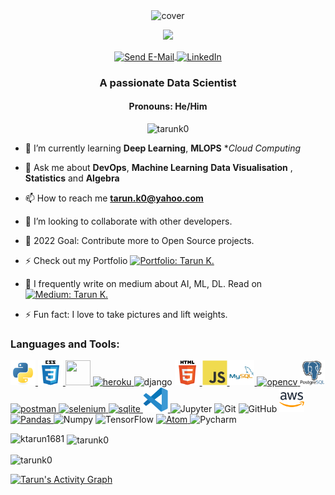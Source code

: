 <div align="center">
<img width="100%" height = "250px" src="https://cdn.pixabay.com/photo/2018/01/14/23/12/nature-3082832_1280.jpg" alt="cover" />
</div>
<p align="center"><img src=https://readme-typing-svg.herokuapp.com?font=monospace&color=%23259076&size=26&lines=Hello+%F0%9F%91%8B%2C+This+is+Tarun+K.></p>

<p align="center">
  <a href="mailto:tarun.k0@yahoo.com" target="blank">
    <img align="center" bg-color= #0d7193 width="26px" src="https://cdn.jsdelivr.net/npm/simple-icons@3.13.0/icons/gmail.svg" alt="Send E-Mail">
  </a>

  <a href="https://www.linkedin.com/in/tarunk0/" target="blank">
    <img align="center" width="26px" src="https://cdn.jsdelivr.net/gh/devicons/devicon/icons/linkedin/linkedin-original.svg" alt="LinkedIn">
  </a>
<!--   [![Linkedin: Tarun K.](https://img.shields.io/badge/-Tarun%20K.-blue?style=flat-square&logo=Linkedin&logoColor=white&link=https://www.linkedin.com/in/ktarun1681/)](https://www.linkedin.com/in/ktarun1681/) -->
<!--   https://img.shields.io/badge/-Tarun%20K.%7C%20LinkedIn-blue?style=flat-square&logo=linkedin&logoColor=white&link=https://www.linkedin.com/in/ktarun1681/ -->
<!--     [![Port Folio: Tarun K.](https://img.shields.io/badge/-Tarun%20K.-blue?style=flat-square&logo=Linkedin&logoColor=white&link=https://ktarun1681.github.io)](https://https://ktarun1681.github.io) -->
</p>
<!-- <img align='left' src="https://miro.medium.com/max/680/1*IRGHmiGsa16stedQvIaZfw.gif" width="400">
 -->

<h3 align="center">A passionate Data Scientist</h3>
<h4 align="center">Pronouns: He/Him</h4>

<p align="center"> <img src="https://komarev.com/ghpvc/?username=Ankit404butfound&label=Profile%20views&color=0e75b6&style=flat" alt="tarunk0" /> </p>

<!-- <p align="center"> <a href="https://github.com/ryo-ma/github-profile-trophy"><img src="https://github-profile-trophy.vercel.app/?username=ktarun1681" alt="ktarun1681" /></a> </p> -->

- 🌱 I’m currently learning **Deep Learning**, **MLOPS** **Cloud Computing*

- 💬 Ask me about **DevOps**, **Machine Learning** **Data Visualisation** , **Statistics** and **Algebra**

- 📫 How to reach me **tarun.k0@yahoo.com**
- 👯 I’m looking to collaborate with other developers.
- 🥅 2022 Goal: Contribute more to Open Source projects.
- ⚡ Check out my Portfolio [![Portfolio: Tarun K.](https://img.shields.io/badge/-Tarun%20K.%7CPortfolio-darkgreen?style=flat-square&logo=github&logoColor=white&link=https://tarunk.github.io)](https://tarunk0.github.io)
- 💬  I frequently write on medium about AI, ML, DL. Read on [![Medium: Tarun K.](https://img.shields.io/badge/-Tarun%20K.%7CBlogs-blue?style=flat-square&logo=medium&logoColor=white&link=https://medium.com/@tarun.k0)](https://medium.com/@tarun.k0)
- ⚡ Fun fact: I love to take pictures and lift weights.


<h3 align="left">Languages and Tools:</h3>
<p align="left">
<a href="https://www.python.org" target="_blank"> <img src="https://raw.githubusercontent.com/devicons/devicon/master/icons/python/python-original.svg" alt="python" width="40" height="40"/> </a>
<a href="https://www.w3schools.com/css/" target="_blank"> <img src="https://raw.githubusercontent.com/devicons/devicon/master/icons/css3/css3-original-wordmark.svg" alt="css3" width="40" height="40"/> </a>  
 <a href="https://flask.palletsprojects.com/" target="_blank"> <img src="https://cdn.jsdelivr.net/gh/devicons/devicon/icons/flask/flask-original-wordmark.svg" width="40" height="40"/> </a> <a href="https://heroku.com" target="_blank"> <img src="https://www.vectorlogo.zone/logos/heroku/heroku-icon.svg" alt="heroku" width="40" height="40"/> </a>
<img src="https://cdn.jsdelivr.net/gh/devicons/devicon/icons/django/django-original.svg" alt="django" width="40" height="40" />  
 <a href="https://www.w3.org/html/" target="_blank"> <img src="https://raw.githubusercontent.com/devicons/devicon/master/icons/html5/html5-original-wordmark.svg" alt="html5" width="40" height="40"/> </a> 
 <a href="https://developer.mozilla.org/en-US/docs/Web/JavaScript" target="_blank"> <img src="https://raw.githubusercontent.com/devicons/devicon/master/icons/javascript/javascript-original.svg" alt="javascript" width="40" height="40"/> </a> 
 <a href="https://www.mysql.com/" target="_blank"> <img src="https://raw.githubusercontent.com/devicons/devicon/master/icons/mysql/mysql-original-wordmark.svg" alt="mysql" width="40" height="40"/> </a> 
<a href="https://opencv.org/" target="_blank"> <img src="https://www.vectorlogo.zone/logos/opencv/opencv-icon.svg" alt="opencv" width="40" height="40"/> </a> 
<a href="https://www.postgresql.org" target="_blank"> <img src="https://raw.githubusercontent.com/devicons/devicon/master/icons/postgresql/postgresql-original-wordmark.svg" alt="postgresql" width="40" height="40"/> </a> <a href="https://postman.com" target="_blank"> <img src="https://www.vectorlogo.zone/logos/getpostman/getpostman-icon.svg" alt="postman" width="40" height="40"/> </a>   <a href="https://www.selenium.dev" target="_blank"> <img src="https://raw.githubusercontent.com/detain/svg-logos/780f25886640cef088af994181646db2f6b1a3f8/svg/selenium-logo.svg" alt="selenium" width="40" height="40"/> </a> <a href="https://www.sqlite.org/" target="_blank"> <img src="https://www.vectorlogo.zone/logos/sqlite/sqlite-icon.svg" alt="sqlite" width="40" height="40"/>
<a href="https://code.visualstudio.com/" target="_blank"> <img src="https://raw.githubusercontent.com/devicons/devicon/master/icons/vscode/vscode-original.svg" alt="VSCode" width="40" height="40"/> </a>
<img src="https://cdn.jsdelivr.net/gh/devicons/devicon/icons/jupyter/jupyter-original-wordmark.svg"alt="Jupyter" width="40" height="40" />
<img src="https://cdn.jsdelivr.net/gh/devicons/devicon/icons/git/git-plain-wordmark.svg" alt="Git" width="40" height="40" />
<img src="https://cdn.jsdelivr.net/gh/devicons/devicon/icons/github/github-original-wordmark.svg" alt ="GitHub" width = "40" height="40" />
<a href="https://aws.amazon.com" target="_blank"> <img src="https://raw.githubusercontent.com/devicons/devicon/master/icons/amazonwebservices/amazonwebservices-original-wordmark.svg" alt="aws" width="40" height="40"/> </a>
<a href= "https://pandas.pydata.org/docs"> <img src="https://cdn.jsdelivr.net/gh/devicons/devicon/icons/pandas/pandas-original-wordmark.svg" alt ="Pandas" width = "40" height="40"/> </a>
<img src="https://cdn.jsdelivr.net/gh/devicons/devicon/icons/numpy/numpy-original-wordmark.svg" alt ="Numpy" width = "40" height="40"/>
<img src="https://cdn.jsdelivr.net/gh/devicons/devicon/icons/tensorflow/tensorflow-original.svg" alt ="TensorFlow" width = "40" height="40" />
<a href = "https://atom.io/"> <img src="https://cdn.jsdelivr.net/gh/devicons/devicon/icons/atom/atom-original.svg" alt ="Atom" width = "40" height="40" /> </a>
  <img src="https://cdn.jsdelivr.net/gh/devicons/devicon/icons/pycharm/pycharm-original.svg" alt ="Pycharm" width = "40" height="40" />
  
</p>

<p><img align="left" src="https://github-readme-stats.vercel.app/api/top-langs?username=tarunk0&show_icons=true&locale=en&layout=compact&theme=gotham" alt="ktarun1681" /></p>

<p>&nbsp;<img align="center" src="https://github-readme-stats.vercel.app/api?username=tarunk0&show_icons=true&locale=en&theme=gotham" alt="tarunk0" /></p>

<p><img align="center" src="https://github-readme-streak-stats.herokuapp.com/?user=tarunk0&theme=gotham" alt="tarunk0" /></p>

<a href="https://github.com/tarunk0/github-readme-activity-graph"><img alt="Tarun's Activity Graph" src="https://activity-graph.herokuapp.com/graph?username=tarunk0&bg_color=0d1117&color=00916d&line=2aa788&point=FFFFFF&hide_border=true" /></a>

